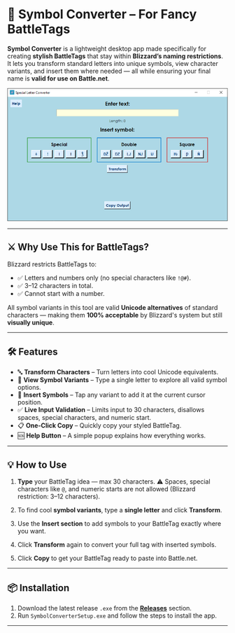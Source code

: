 # 🧿 Symbol Converter – For Fancy BattleTags

**Symbol Converter** is a lightweight desktop app made specifically for creating **stylish BattleTags** that stay within **Blizzard’s naming restrictions**.
It lets you transform standard letters into unique symbols, view character variants, and insert them where needed — all while ensuring your final name is **valid for use on Battle.net**.

![Screenshot](screenshot.png)

---

## ⚔️ Why Use This for BattleTags?

Blizzard restricts BattleTags to:

* ✅ Letters and numbers only (no special characters like `!@#`).
* ✅ 3–12 characters in total.
* ✅ Cannot start with a number.

All symbol variants in this tool are valid **Unicode alternatives** of standard characters — making them **100% acceptable** by Blizzard's system but still **visually unique**.

---

## 🛠 Features

* 🔤 **Transform Characters** – Turn letters into cool Unicode equivalents.
* 🔎 **View Symbol Variants** – Type a single letter to explore all valid symbol options.
* 🧩 **Insert Symbols** – Tap any variant to add it at the current cursor position.
* ✅ **Live Input Validation** – Limits input to 30 characters, disallows spaces, special characters, and numeric start.
* 📋 **One-Click Copy** – Quickly copy your styled BattleTag.
* 🆘 **Help Button** – A simple popup explains how everything works.

---

## 💡 How to Use

1. **Type** your BattleTag idea — max 30 characters.
   ⚠️ Spaces, special characters like `@`, and numeric starts are not allowed (Blizzard restriction: 3–12 characters).

2. To find cool **symbol variants**, type a **single letter** and click **Transform**.

3. Use the **Insert section** to add symbols to your BattleTag exactly where you want.

4. Click **Transform** again to convert your full tag with inserted symbols.

5. Click **Copy** to get your BattleTag ready to paste into Battle.net.

---

## 📦 Installation

1. Download the latest release `.exe` from the **[Releases](https://github.com/xddcc444/SymbolConverter/releases)** section.
2. Run `SymbolConverterSetup.exe` and follow the steps to install the app.

---

